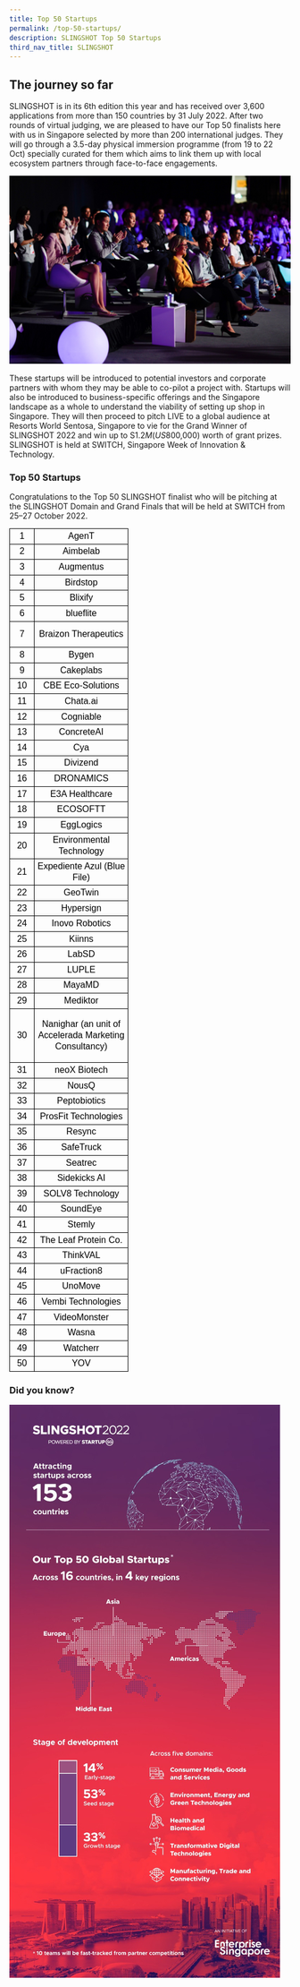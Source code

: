```yaml
---
title: Top 50 Startups
permalink: /top-50-startups/
description: SLINGSHOT Top 50 Startups
third_nav_title: SLINGSHOT
---
```

## **The journey so far**

SLINGSHOT is in its 6th edition this year and has received over 3,600 applications from more than 150 countries by 31 July 2022. After two rounds of virtual judging, we are pleased to have our Top 50 finalists here with us in Singapore selected by more than 200 international judges. They will go through a 3.5-day physical immersion programme (from 19 to 22 Oct) specially curated for them which aims to link them up with local ecosystem partners through face-to-face engagements. 

![SLINGSHOT SWITCH 2022](/images/SLINGSHOT.jpg)

These startups will be introduced to potential investors and corporate partners with whom they may be able to co-pilot a project with. Startups will also be introduced to business-specific offerings and the Singapore landscape as a whole to understand the viability of setting up shop in Singapore. They will then proceed to pitch LIVE to a global audience at Resorts World Sentosa, Singapore to vie for the Grand Winner of SLINGSHOT 2022 and win up to S$1.2M (US$800,000) worth of grant prizes. SLINGSHOT is held at SWITCH, Singapore Week of Innovation & Technology.

### **Top 50 Startups**

Congratulations to the Top 50 SLINGSHOT finalist who will be pitching at the SLINGSHOT Domain and Grand Finals that will be held at SWITCH from 25–27 October 2022.

<table border="0" cellpadding="0" cellspacing="0" width="214" style="border-collapse: collapse; width: 160pt;"><tbody><tr height="22" style="height: 16.2pt;"><td height="22" class="gmail-xl65" width="46" style="height: 16.2pt; width: 34pt; color: black; font-size: 12pt; text-align: center; vertical-align: middle; border: 1pt solid windowtext; background-image: initial; background-position: initial; background-size: initial; background-repeat: initial; background-attachment: initial; background-origin: initial; background-clip: initial; padding-top: 1px; padding-right: 1px; padding-left: 1px; white-space: nowrap;"><font face="arial, sans-serif">1</font></td><td class="gmail-xl69" width="168" style="border-left: none; width: 126pt; color: black; font-size: 12pt; text-align: center; vertical-align: middle; border-top: 1pt solid windowtext; border-right: 1pt solid windowtext; border-bottom: 1pt solid windowtext; border-image: initial; background-image: initial; background-position: initial; background-size: initial; background-repeat: initial; background-attachment: initial; background-origin: initial; background-clip: initial; padding-top: 1px; padding-right: 1px; padding-left: 1px; white-space: nowrap;"><font face="arial, sans-serif">AgenT</font></td></tr><tr height="22" style="height: 16.2pt;"><td height="22" class="gmail-xl66" style="height: 16.2pt; color: black; font-size: 12pt; text-align: center; vertical-align: middle; border-top: none; border-right: 1pt solid windowtext; border-bottom: 1pt solid windowtext; border-left: 1pt solid windowtext; background-image: initial; background-position: initial; background-size: initial; background-repeat: initial; background-attachment: initial; background-origin: initial; background-clip: initial; padding-top: 1px; padding-right: 1px; padding-left: 1px; border-image: initial; white-space: nowrap;"><font face="arial, sans-serif">2</font></td><td class="gmail-xl67" style="border-image: initial; color: black; font-size: 12pt; text-align: center; vertical-align: middle; border-top: none; border-right: 1pt solid windowtext; border-bottom: 1pt solid windowtext; border-left: none; background-image: initial; background-position: initial; background-size: initial; background-repeat: initial; background-attachment: initial; background-origin: initial; background-clip: initial; padding-top: 1px; padding-right: 1px; padding-left: 1px; white-space: nowrap;"><font face="arial, sans-serif">Aimbelab</font></td></tr><tr height="22" style="height: 16.2pt;"><td height="22" class="gmail-xl66" style="height: 16.2pt; color: black; font-size: 12pt; text-align: center; vertical-align: middle; border-top: none; border-right: 1pt solid windowtext; border-bottom: 1pt solid windowtext; border-left: 1pt solid windowtext; background-image: initial; background-position: initial; background-size: initial; background-repeat: initial; background-attachment: initial; background-origin: initial; background-clip: initial; padding-top: 1px; padding-right: 1px; padding-left: 1px; border-image: initial; white-space: nowrap;"><font face="arial, sans-serif">3</font></td><td class="gmail-xl67" style="border-image: initial; color: black; font-size: 12pt; text-align: center; vertical-align: middle; border-top: none; border-right: 1pt solid windowtext; border-bottom: 1pt solid windowtext; border-left: none; background-image: initial; background-position: initial; background-size: initial; background-repeat: initial; background-attachment: initial; background-origin: initial; background-clip: initial; padding-top: 1px; padding-right: 1px; padding-left: 1px; white-space: nowrap;"><font face="arial, sans-serif">Augmentus</font></td></tr><tr height="22" style="height: 16.2pt;"><td height="22" class="gmail-xl66" style="height: 16.2pt; color: black; font-size: 12pt; text-align: center; vertical-align: middle; border-top: none; border-right: 1pt solid windowtext; border-bottom: 1pt solid windowtext; border-left: 1pt solid windowtext; background-image: initial; background-position: initial; background-size: initial; background-repeat: initial; background-attachment: initial; background-origin: initial; background-clip: initial; padding-top: 1px; padding-right: 1px; padding-left: 1px; border-image: initial; white-space: nowrap;"><font face="arial, sans-serif">4</font></td><td class="gmail-xl67" style="border-image: initial; color: black; font-size: 12pt; text-align: center; vertical-align: middle; border-top: none; border-right: 1pt solid windowtext; border-bottom: 1pt solid windowtext; border-left: none; background-image: initial; background-position: initial; background-size: initial; background-repeat: initial; background-attachment: initial; background-origin: initial; background-clip: initial; padding-top: 1px; padding-right: 1px; padding-left: 1px; white-space: nowrap;"><font face="arial, sans-serif">Birdstop</font></td></tr><tr height="22" style="height: 16.2pt;"><td height="22" class="gmail-xl66" style="height: 16.2pt; color: black; font-size: 12pt; text-align: center; vertical-align: middle; border-top: none; border-right: 1pt solid windowtext; border-bottom: 1pt solid windowtext; border-left: 1pt solid windowtext; background-image: initial; background-position: initial; background-size: initial; background-repeat: initial; background-attachment: initial; background-origin: initial; background-clip: initial; padding-top: 1px; padding-right: 1px; padding-left: 1px; border-image: initial; white-space: nowrap;"><font face="arial, sans-serif">5</font></td><td class="gmail-xl67" style="border-image: initial; color: black; font-size: 12pt; text-align: center; vertical-align: middle; border-top: none; border-right: 1pt solid windowtext; border-bottom: 1pt solid windowtext; border-left: none; background-image: initial; background-position: initial; background-size: initial; background-repeat: initial; background-attachment: initial; background-origin: initial; background-clip: initial; padding-top: 1px; padding-right: 1px; padding-left: 1px; white-space: nowrap;"><font face="arial, sans-serif">Blixify</font></td></tr><tr height="22" style="height: 16.2pt;"><td height="22" class="gmail-xl66" style="height: 16.2pt; color: black; font-size: 12pt; text-align: center; vertical-align: middle; border-top: none; border-right: 1pt solid windowtext; border-bottom: 1pt solid windowtext; border-left: 1pt solid windowtext; background-image: initial; background-position: initial; background-size: initial; background-repeat: initial; background-attachment: initial; background-origin: initial; background-clip: initial; padding-top: 1px; padding-right: 1px; padding-left: 1px; border-image: initial; white-space: nowrap;"><font face="arial, sans-serif">6</font></td><td class="gmail-xl67" style="border-image: initial; color: black; font-size: 12pt; text-align: center; vertical-align: middle; border-top: none; border-right: 1pt solid windowtext; border-bottom: 1pt solid windowtext; border-left: none; background-image: initial; background-position: initial; background-size: initial; background-repeat: initial; background-attachment: initial; background-origin: initial; background-clip: initial; padding-top: 1px; padding-right: 1px; padding-left: 1px; white-space: nowrap;"><font face="arial, sans-serif">blueflite</font></td></tr><tr height="41" style="height: 30.6pt;"><td height="41" class="gmail-xl66" style="height: 30.6pt; color: black; font-size: 12pt; text-align: center; vertical-align: middle; border-top: none; border-right: 1pt solid windowtext; border-bottom: 1pt solid windowtext; border-left: 1pt solid windowtext; background-image: initial; background-position: initial; background-size: initial; background-repeat: initial; background-attachment: initial; background-origin: initial; background-clip: initial; padding-top: 1px; padding-right: 1px; padding-left: 1px; border-image: initial; white-space: nowrap;"><font face="arial, sans-serif">7</font></td><td class="gmail-xl68" width="168" style="width: 126pt; border-image: initial; color: black; font-size: 12pt; text-align: center; vertical-align: middle; border-top: none; border-right: 1pt solid windowtext; border-bottom: 1pt solid windowtext; border-left: none; background-image: initial; background-position: initial; background-size: initial; background-repeat: initial; background-attachment: initial; background-origin: initial; background-clip: initial; padding-top: 1px; padding-right: 1px; padding-left: 1px;"><font face="arial, sans-serif">Braizon Therapeutics</font></td></tr><tr height="22" style="height: 16.2pt;"><td height="22" class="gmail-xl66" style="height: 16.2pt; color: black; font-size: 12pt; text-align: center; vertical-align: middle; border-top: none; border-right: 1pt solid windowtext; border-bottom: 1pt solid windowtext; border-left: 1pt solid windowtext; background-image: initial; background-position: initial; background-size: initial; background-repeat: initial; background-attachment: initial; background-origin: initial; background-clip: initial; padding-top: 1px; padding-right: 1px; padding-left: 1px; border-image: initial; white-space: nowrap;"><font face="arial, sans-serif">8</font></td><td class="gmail-xl67" style="border-image: initial; color: black; font-size: 12pt; text-align: center; vertical-align: middle; border-top: none; border-right: 1pt solid windowtext; border-bottom: 1pt solid windowtext; border-left: none; background-image: initial; background-position: initial; background-size: initial; background-repeat: initial; background-attachment: initial; background-origin: initial; background-clip: initial; padding-top: 1px; padding-right: 1px; padding-left: 1px; white-space: nowrap;"><font face="arial, sans-serif">Bygen</font></td></tr><tr height="22" style="height: 16.2pt;"><td height="22" class="gmail-xl66" style="height: 16.2pt; color: black; font-size: 12pt; text-align: center; vertical-align: middle; border-top: none; border-right: 1pt solid windowtext; border-bottom: 1pt solid windowtext; border-left: 1pt solid windowtext; background-image: initial; background-position: initial; background-size: initial; background-repeat: initial; background-attachment: initial; background-origin: initial; background-clip: initial; padding-top: 1px; padding-right: 1px; padding-left: 1px; border-image: initial; white-space: nowrap;"><font face="arial, sans-serif">9</font></td><td class="gmail-xl67" style="border-image: initial; color: black; font-size: 12pt; text-align: center; vertical-align: middle; border-top: none; border-right: 1pt solid windowtext; border-bottom: 1pt solid windowtext; border-left: none; background-image: initial; background-position: initial; background-size: initial; background-repeat: initial; background-attachment: initial; background-origin: initial; background-clip: initial; padding-top: 1px; padding-right: 1px; padding-left: 1px; white-space: nowrap;"><font face="arial, sans-serif">Cakeplabs</font></td></tr><tr height="22" style="height: 16.2pt;"><td height="22" class="gmail-xl66" style="height: 16.2pt; color: black; font-size: 12pt; text-align: center; vertical-align: middle; border-top: none; border-right: 1pt solid windowtext; border-bottom: 1pt solid windowtext; border-left: 1pt solid windowtext; background-image: initial; background-position: initial; background-size: initial; background-repeat: initial; background-attachment: initial; background-origin: initial; background-clip: initial; padding-top: 1px; padding-right: 1px; padding-left: 1px; border-image: initial; white-space: nowrap;"><font face="arial, sans-serif">10</font></td><td class="gmail-xl67" style="border-image: initial; color: black; font-size: 12pt; text-align: center; vertical-align: middle; border-top: none; border-right: 1pt solid windowtext; border-bottom: 1pt solid windowtext; border-left: none; background-image: initial; background-position: initial; background-size: initial; background-repeat: initial; background-attachment: initial; background-origin: initial; background-clip: initial; padding-top: 1px; padding-right: 1px; padding-left: 1px; white-space: nowrap;"><font face="arial, sans-serif">CBE Eco-Solutions</font></td></tr><tr height="22" style="height: 16.2pt;"><td height="22" class="gmail-xl66" style="height: 16.2pt; color: black; font-size: 12pt; text-align: center; vertical-align: middle; border-top: none; border-right: 1pt solid windowtext; border-bottom: 1pt solid windowtext; border-left: 1pt solid windowtext; background-image: initial; background-position: initial; background-size: initial; background-repeat: initial; background-attachment: initial; background-origin: initial; background-clip: initial; padding-top: 1px; padding-right: 1px; padding-left: 1px; border-image: initial; white-space: nowrap;"><font face="arial, sans-serif">11</font></td><td class="gmail-xl67" style="border-image: initial; color: black; font-size: 12pt; text-align: center; vertical-align: middle; border-top: none; border-right: 1pt solid windowtext; border-bottom: 1pt solid windowtext; border-left: none; background-image: initial; background-position: initial; background-size: initial; background-repeat: initial; background-attachment: initial; background-origin: initial; background-clip: initial; padding-top: 1px; padding-right: 1px; padding-left: 1px; white-space: nowrap;"><font face="arial, sans-serif">Chata.ai</font></td></tr><tr height="22" style="height: 16.2pt;"><td height="22" class="gmail-xl66" style="height: 16.2pt; color: black; font-size: 12pt; text-align: center; vertical-align: middle; border-top: none; border-right: 1pt solid windowtext; border-bottom: 1pt solid windowtext; border-left: 1pt solid windowtext; background-image: initial; background-position: initial; background-size: initial; background-repeat: initial; background-attachment: initial; background-origin: initial; background-clip: initial; padding-top: 1px; padding-right: 1px; padding-left: 1px; border-image: initial; white-space: nowrap;"><font face="arial, sans-serif">12</font></td><td class="gmail-xl67" style="border-image: initial; color: black; font-size: 12pt; text-align: center; vertical-align: middle; border-top: none; border-right: 1pt solid windowtext; border-bottom: 1pt solid windowtext; border-left: none; background-image: initial; background-position: initial; background-size: initial; background-repeat: initial; background-attachment: initial; background-origin: initial; background-clip: initial; padding-top: 1px; padding-right: 1px; padding-left: 1px; white-space: nowrap;"><font face="arial, sans-serif">Cogniable</font></td></tr><tr height="22" style="height: 16.2pt;"><td height="22" class="gmail-xl66" style="height: 16.2pt; color: black; font-size: 12pt; text-align: center; vertical-align: middle; border-top: none; border-right: 1pt solid windowtext; border-bottom: 1pt solid windowtext; border-left: 1pt solid windowtext; background-image: initial; background-position: initial; background-size: initial; background-repeat: initial; background-attachment: initial; background-origin: initial; background-clip: initial; padding-top: 1px; padding-right: 1px; padding-left: 1px; border-image: initial; white-space: nowrap;"><font face="arial, sans-serif">13</font></td><td class="gmail-xl67" style="border-image: initial; color: black; font-size: 12pt; text-align: center; vertical-align: middle; border-top: none; border-right: 1pt solid windowtext; border-bottom: 1pt solid windowtext; border-left: none; background-image: initial; background-position: initial; background-size: initial; background-repeat: initial; background-attachment: initial; background-origin: initial; background-clip: initial; padding-top: 1px; padding-right: 1px; padding-left: 1px; white-space: nowrap;"><font face="arial, sans-serif">ConcreteAI</font></td></tr><tr height="22" style="height: 16.2pt;"><td height="22" class="gmail-xl66" style="height: 16.2pt; color: black; font-size: 12pt; text-align: center; vertical-align: middle; border-top: none; border-right: 1pt solid windowtext; border-bottom: 1pt solid windowtext; border-left: 1pt solid windowtext; background-image: initial; background-position: initial; background-size: initial; background-repeat: initial; background-attachment: initial; background-origin: initial; background-clip: initial; padding-top: 1px; padding-right: 1px; padding-left: 1px; border-image: initial; white-space: nowrap;"><font face="arial, sans-serif">14</font></td><td class="gmail-xl67" style="border-image: initial; color: black; font-size: 12pt; text-align: center; vertical-align: middle; border-top: none; border-right: 1pt solid windowtext; border-bottom: 1pt solid windowtext; border-left: none; background-image: initial; background-position: initial; background-size: initial; background-repeat: initial; background-attachment: initial; background-origin: initial; background-clip: initial; padding-top: 1px; padding-right: 1px; padding-left: 1px; white-space: nowrap;"><font face="arial, sans-serif">Cya</font></td></tr><tr height="22" style="height: 16.2pt;"><td height="22" class="gmail-xl66" style="height: 16.2pt; color: black; font-size: 12pt; text-align: center; vertical-align: middle; border-top: none; border-right: 1pt solid windowtext; border-bottom: 1pt solid windowtext; border-left: 1pt solid windowtext; background-image: initial; background-position: initial; background-size: initial; background-repeat: initial; background-attachment: initial; background-origin: initial; background-clip: initial; padding-top: 1px; padding-right: 1px; padding-left: 1px; border-image: initial; white-space: nowrap;"><font face="arial, sans-serif">15</font></td><td class="gmail-xl67" style="border-image: initial; color: black; font-size: 12pt; text-align: center; vertical-align: middle; border-top: none; border-right: 1pt solid windowtext; border-bottom: 1pt solid windowtext; border-left: none; background-image: initial; background-position: initial; background-size: initial; background-repeat: initial; background-attachment: initial; background-origin: initial; background-clip: initial; padding-top: 1px; padding-right: 1px; padding-left: 1px; white-space: nowrap;"><font face="arial, sans-serif">Divizend</font></td></tr><tr height="22" style="height: 16.2pt;"><td height="22" class="gmail-xl66" style="height: 16.2pt; color: black; font-size: 12pt; text-align: center; vertical-align: middle; border-top: none; border-right: 1pt solid windowtext; border-bottom: 1pt solid windowtext; border-left: 1pt solid windowtext; background-image: initial; background-position: initial; background-size: initial; background-repeat: initial; background-attachment: initial; background-origin: initial; background-clip: initial; padding-top: 1px; padding-right: 1px; padding-left: 1px; border-image: initial; white-space: nowrap;"><font face="arial, sans-serif">16</font></td><td class="gmail-xl67" style="border-image: initial; color: black; font-size: 12pt; text-align: center; vertical-align: middle; border-top: none; border-right: 1pt solid windowtext; border-bottom: 1pt solid windowtext; border-left: none; background-image: initial; background-position: initial; background-size: initial; background-repeat: initial; background-attachment: initial; background-origin: initial; background-clip: initial; padding-top: 1px; padding-right: 1px; padding-left: 1px; white-space: nowrap;"><font face="arial, sans-serif">DRONAMICS</font></td></tr><tr height="22" style="height: 16.2pt;"><td height="22" class="gmail-xl66" style="height: 16.2pt; color: black; font-size: 12pt; text-align: center; vertical-align: middle; border-top: none; border-right: 1pt solid windowtext; border-bottom: 1pt solid windowtext; border-left: 1pt solid windowtext; background-image: initial; background-position: initial; background-size: initial; background-repeat: initial; background-attachment: initial; background-origin: initial; background-clip: initial; padding-top: 1px; padding-right: 1px; padding-left: 1px; border-image: initial; white-space: nowrap;"><font face="arial, sans-serif">17</font></td><td class="gmail-xl67" style="border-image: initial; color: black; font-size: 12pt; text-align: center; vertical-align: middle; border-top: none; border-right: 1pt solid windowtext; border-bottom: 1pt solid windowtext; border-left: none; background-image: initial; background-position: initial; background-size: initial; background-repeat: initial; background-attachment: initial; background-origin: initial; background-clip: initial; padding-top: 1px; padding-right: 1px; padding-left: 1px; white-space: nowrap;"><font face="arial, sans-serif">E3A Healthcare</font></td></tr><tr height="22" style="height: 16.2pt;"><td height="22" class="gmail-xl66" style="height: 16.2pt; color: black; font-size: 12pt; text-align: center; vertical-align: middle; border-top: none; border-right: 1pt solid windowtext; border-bottom: 1pt solid windowtext; border-left: 1pt solid windowtext; background-image: initial; background-position: initial; background-size: initial; background-repeat: initial; background-attachment: initial; background-origin: initial; background-clip: initial; padding-top: 1px; padding-right: 1px; padding-left: 1px; border-image: initial; white-space: nowrap;"><font face="arial, sans-serif">18</font></td><td class="gmail-xl67" style="border-image: initial; color: black; font-size: 12pt; text-align: center; vertical-align: middle; border-top: none; border-right: 1pt solid windowtext; border-bottom: 1pt solid windowtext; border-left: none; background-image: initial; background-position: initial; background-size: initial; background-repeat: initial; background-attachment: initial; background-origin: initial; background-clip: initial; padding-top: 1px; padding-right: 1px; padding-left: 1px; white-space: nowrap;"><font face="arial, sans-serif">ECOSOFTT</font></td></tr><tr height="22" style="height: 16.2pt;"><td height="22" class="gmail-xl66" style="height: 16.2pt; color: black; font-size: 12pt; text-align: center; vertical-align: middle; border-top: none; border-right: 1pt solid windowtext; border-bottom: 1pt solid windowtext; border-left: 1pt solid windowtext; background-image: initial; background-position: initial; background-size: initial; background-repeat: initial; background-attachment: initial; background-origin: initial; background-clip: initial; padding-top: 1px; padding-right: 1px; padding-left: 1px; border-image: initial; white-space: nowrap;"><font face="arial, sans-serif">19</font></td><td class="gmail-xl67" style="border-image: initial; color: black; font-size: 12pt; text-align: center; vertical-align: middle; border-top: none; border-right: 1pt solid windowtext; border-bottom: 1pt solid windowtext; border-left: none; background-image: initial; background-position: initial; background-size: initial; background-repeat: initial; background-attachment: initial; background-origin: initial; background-clip: initial; padding-top: 1px; padding-right: 1px; padding-left: 1px; white-space: nowrap;"><font face="arial, sans-serif">EggLogics</font></td></tr><tr height="41" style="height: 30.6pt;"><td height="41" class="gmail-xl66" style="height: 30.6pt; color: black; font-size: 12pt; text-align: center; vertical-align: middle; border-top: none; border-right: 1pt solid windowtext; border-bottom: 1pt solid windowtext; border-left: 1pt solid windowtext; background-image: initial; background-position: initial; background-size: initial; background-repeat: initial; background-attachment: initial; background-origin: initial; background-clip: initial; padding-top: 1px; padding-right: 1px; padding-left: 1px; border-image: initial; white-space: nowrap;"><font face="arial, sans-serif">20</font></td><td class="gmail-xl68" width="168" style="width: 126pt; border-image: initial; color: black; font-size: 12pt; text-align: center; vertical-align: middle; border-top: none; border-right: 1pt solid windowtext; border-bottom: 1pt solid windowtext; border-left: none; background-image: initial; background-position: initial; background-size: initial; background-repeat: initial; background-attachment: initial; background-origin: initial; background-clip: initial; padding-top: 1px; padding-right: 1px; padding-left: 1px;"><font face="arial, sans-serif">Environmental Technology</font></td></tr><tr height="41" style="height: 30.6pt;"><td height="41" class="gmail-xl66" style="height: 30.6pt; color: black; font-size: 12pt; text-align: center; vertical-align: middle; border-top: none; border-right: 1pt solid windowtext; border-bottom: 1pt solid windowtext; border-left: 1pt solid windowtext; background-image: initial; background-position: initial; background-size: initial; background-repeat: initial; background-attachment: initial; background-origin: initial; background-clip: initial; padding-top: 1px; padding-right: 1px; padding-left: 1px; border-image: initial; white-space: nowrap;"><font face="arial, sans-serif">21</font></td><td class="gmail-xl68" width="168" style="width: 126pt; border-image: initial; color: black; font-size: 12pt; text-align: center; vertical-align: middle; border-top: none; border-right: 1pt solid windowtext; border-bottom: 1pt solid windowtext; border-left: none; background-image: initial; background-position: initial; background-size: initial; background-repeat: initial; background-attachment: initial; background-origin: initial; background-clip: initial; padding-top: 1px; padding-right: 1px; padding-left: 1px;"><font face="arial, sans-serif">Expediente Azul (Blue File)</font></td></tr><tr height="22" style="height: 16.2pt;"><td height="22" class="gmail-xl66" style="height: 16.2pt; color: black; font-size: 12pt; text-align: center; vertical-align: middle; border-top: none; border-right: 1pt solid windowtext; border-bottom: 1pt solid windowtext; border-left: 1pt solid windowtext; background-image: initial; background-position: initial; background-size: initial; background-repeat: initial; background-attachment: initial; background-origin: initial; background-clip: initial; padding-top: 1px; padding-right: 1px; padding-left: 1px; border-image: initial; white-space: nowrap;"><font face="arial, sans-serif">22</font></td><td class="gmail-xl67" style="border-image: initial; color: black; font-size: 12pt; text-align: center; vertical-align: middle; border-top: none; border-right: 1pt solid windowtext; border-bottom: 1pt solid windowtext; border-left: none; background-image: initial; background-position: initial; background-size: initial; background-repeat: initial; background-attachment: initial; background-origin: initial; background-clip: initial; padding-top: 1px; padding-right: 1px; padding-left: 1px; white-space: nowrap;"><font face="arial, sans-serif">GeoTwin</font></td></tr><tr height="22" style="height: 16.2pt;"><td height="22" class="gmail-xl66" style="height: 16.2pt; color: black; font-size: 12pt; text-align: center; vertical-align: middle; border-top: none; border-right: 1pt solid windowtext; border-bottom: 1pt solid windowtext; border-left: 1pt solid windowtext; background-image: initial; background-position: initial; background-size: initial; background-repeat: initial; background-attachment: initial; background-origin: initial; background-clip: initial; padding-top: 1px; padding-right: 1px; padding-left: 1px; border-image: initial; white-space: nowrap;"><font face="arial, sans-serif">23</font></td><td class="gmail-xl67" style="border-image: initial; color: black; font-size: 12pt; text-align: center; vertical-align: middle; border-top: none; border-right: 1pt solid windowtext; border-bottom: 1pt solid windowtext; border-left: none; background-image: initial; background-position: initial; background-size: initial; background-repeat: initial; background-attachment: initial; background-origin: initial; background-clip: initial; padding-top: 1px; padding-right: 1px; padding-left: 1px; white-space: nowrap;"><font face="arial, sans-serif">Hypersign</font></td></tr><tr height="22" style="height: 16.2pt;"><td height="22" class="gmail-xl66" style="height: 16.2pt; color: black; font-size: 12pt; text-align: center; vertical-align: middle; border-top: none; border-right: 1pt solid windowtext; border-bottom: 1pt solid windowtext; border-left: 1pt solid windowtext; background-image: initial; background-position: initial; background-size: initial; background-repeat: initial; background-attachment: initial; background-origin: initial; background-clip: initial; padding-top: 1px; padding-right: 1px; padding-left: 1px; border-image: initial; white-space: nowrap;"><font face="arial, sans-serif">24</font></td><td class="gmail-xl67" style="border-image: initial; color: black; font-size: 12pt; text-align: center; vertical-align: middle; border-top: none; border-right: 1pt solid windowtext; border-bottom: 1pt solid windowtext; border-left: none; background-image: initial; background-position: initial; background-size: initial; background-repeat: initial; background-attachment: initial; background-origin: initial; background-clip: initial; padding-top: 1px; padding-right: 1px; padding-left: 1px; white-space: nowrap;"><font face="arial, sans-serif">Inovo Robotics</font></td></tr><tr height="22" style="height: 16.2pt;"><td height="22" class="gmail-xl66" style="height: 16.2pt; color: black; font-size: 12pt; text-align: center; vertical-align: middle; border-top: none; border-right: 1pt solid windowtext; border-bottom: 1pt solid windowtext; border-left: 1pt solid windowtext; background-image: initial; background-position: initial; background-size: initial; background-repeat: initial; background-attachment: initial; background-origin: initial; background-clip: initial; padding-top: 1px; padding-right: 1px; padding-left: 1px; border-image: initial; white-space: nowrap;"><font face="arial, sans-serif">25</font></td><td class="gmail-xl67" style="border-image: initial; color: black; font-size: 12pt; text-align: center; vertical-align: middle; border-top: none; border-right: 1pt solid windowtext; border-bottom: 1pt solid windowtext; border-left: none; background-image: initial; background-position: initial; background-size: initial; background-repeat: initial; background-attachment: initial; background-origin: initial; background-clip: initial; padding-top: 1px; padding-right: 1px; padding-left: 1px; white-space: nowrap;"><font face="arial, sans-serif">Kiinns</font></td></tr><tr height="22" style="height: 16.2pt;"><td height="22" class="gmail-xl66" style="height: 16.2pt; color: black; font-size: 12pt; text-align: center; vertical-align: middle; border-top: none; border-right: 1pt solid windowtext; border-bottom: 1pt solid windowtext; border-left: 1pt solid windowtext; background-image: initial; background-position: initial; background-size: initial; background-repeat: initial; background-attachment: initial; background-origin: initial; background-clip: initial; padding-top: 1px; padding-right: 1px; padding-left: 1px; border-image: initial; white-space: nowrap;"><font face="arial, sans-serif">26</font></td><td class="gmail-xl67" style="border-image: initial; color: black; font-size: 12pt; text-align: center; vertical-align: middle; border-top: none; border-right: 1pt solid windowtext; border-bottom: 1pt solid windowtext; border-left: none; background-image: initial; background-position: initial; background-size: initial; background-repeat: initial; background-attachment: initial; background-origin: initial; background-clip: initial; padding-top: 1px; padding-right: 1px; padding-left: 1px; white-space: nowrap;"><font face="arial, sans-serif">LabSD</font></td></tr><tr height="22" style="height: 16.2pt;"><td height="22" class="gmail-xl66" style="height: 16.2pt; color: black; font-size: 12pt; text-align: center; vertical-align: middle; border-top: none; border-right: 1pt solid windowtext; border-bottom: 1pt solid windowtext; border-left: 1pt solid windowtext; background-image: initial; background-position: initial; background-size: initial; background-repeat: initial; background-attachment: initial; background-origin: initial; background-clip: initial; padding-top: 1px; padding-right: 1px; padding-left: 1px; border-image: initial; white-space: nowrap;"><font face="arial, sans-serif">27</font></td><td class="gmail-xl67" style="border-image: initial; color: black; font-size: 12pt; text-align: center; vertical-align: middle; border-top: none; border-right: 1pt solid windowtext; border-bottom: 1pt solid windowtext; border-left: none; background-image: initial; background-position: initial; background-size: initial; background-repeat: initial; background-attachment: initial; background-origin: initial; background-clip: initial; padding-top: 1px; padding-right: 1px; padding-left: 1px; white-space: nowrap;"><font face="arial, sans-serif">LUPLE</font></td></tr><tr height="22" style="height: 16.2pt;"><td height="22" class="gmail-xl66" style="height: 16.2pt; color: black; font-size: 12pt; text-align: center; vertical-align: middle; border-top: none; border-right: 1pt solid windowtext; border-bottom: 1pt solid windowtext; border-left: 1pt solid windowtext; background-image: initial; background-position: initial; background-size: initial; background-repeat: initial; background-attachment: initial; background-origin: initial; background-clip: initial; padding-top: 1px; padding-right: 1px; padding-left: 1px; border-image: initial; white-space: nowrap;"><font face="arial, sans-serif">28</font></td><td class="gmail-xl67" style="border-image: initial; color: black; font-size: 12pt; text-align: center; vertical-align: middle; border-top: none; border-right: 1pt solid windowtext; border-bottom: 1pt solid windowtext; border-left: none; background-image: initial; background-position: initial; background-size: initial; background-repeat: initial; background-attachment: initial; background-origin: initial; background-clip: initial; padding-top: 1px; padding-right: 1px; padding-left: 1px; white-space: nowrap;"><font face="arial, sans-serif">MayaMD</font></td></tr><tr height="22" style="height: 16.2pt;"><td height="22" class="gmail-xl66" style="height: 16.2pt; color: black; font-size: 12pt; text-align: center; vertical-align: middle; border-top: none; border-right: 1pt solid windowtext; border-bottom: 1pt solid windowtext; border-left: 1pt solid windowtext; background-image: initial; background-position: initial; background-size: initial; background-repeat: initial; background-attachment: initial; background-origin: initial; background-clip: initial; padding-top: 1px; padding-right: 1px; padding-left: 1px; border-image: initial; white-space: nowrap;"><font face="arial, sans-serif">29</font></td><td class="gmail-xl67" style="border-image: initial; color: black; font-size: 12pt; text-align: center; vertical-align: middle; border-top: none; border-right: 1pt solid windowtext; border-bottom: 1pt solid windowtext; border-left: none; background-image: initial; background-position: initial; background-size: initial; background-repeat: initial; background-attachment: initial; background-origin: initial; background-clip: initial; padding-top: 1px; padding-right: 1px; padding-left: 1px; white-space: nowrap;"><font face="arial, sans-serif">Mediktor</font></td></tr><tr height="90" style="height: 67.8pt;"><td height="90" class="gmail-xl66" style="height: 67.8pt; color: black; font-size: 12pt; text-align: center; vertical-align: middle; border-top: none; border-right: 1pt solid windowtext; border-bottom: 1pt solid windowtext; border-left: 1pt solid windowtext; background-image: initial; background-position: initial; background-size: initial; background-repeat: initial; background-attachment: initial; background-origin: initial; background-clip: initial; padding-top: 1px; padding-right: 1px; padding-left: 1px; border-image: initial; white-space: nowrap;"><font face="arial, sans-serif">30</font></td><td class="gmail-xl68" width="168" style="width: 126pt; border-image: initial; color: black; font-size: 12pt; text-align: center; vertical-align: middle; border-top: none; border-right: 1pt solid windowtext; border-bottom: 1pt solid windowtext; border-left: none; background-image: initial; background-position: initial; background-size: initial; background-repeat: initial; background-attachment: initial; background-origin: initial; background-clip: initial; padding-top: 1px; padding-right: 1px; padding-left: 1px;"><font face="arial, sans-serif">Nanighar (an unit of Accelerada Marketing Consultancy)</font></td></tr><tr height="22" style="height: 16.2pt;"><td height="22" class="gmail-xl66" style="height: 16.2pt; color: black; font-size: 12pt; text-align: center; vertical-align: middle; border-top: none; border-right: 1pt solid windowtext; border-bottom: 1pt solid windowtext; border-left: 1pt solid windowtext; background-image: initial; background-position: initial; background-size: initial; background-repeat: initial; background-attachment: initial; background-origin: initial; background-clip: initial; padding-top: 1px; padding-right: 1px; padding-left: 1px; border-image: initial; white-space: nowrap;"><font face="arial, sans-serif">31</font></td><td class="gmail-xl67" style="border-image: initial; color: black; font-size: 12pt; text-align: center; vertical-align: middle; border-top: none; border-right: 1pt solid windowtext; border-bottom: 1pt solid windowtext; border-left: none; background-image: initial; background-position: initial; background-size: initial; background-repeat: initial; background-attachment: initial; background-origin: initial; background-clip: initial; padding-top: 1px; padding-right: 1px; padding-left: 1px; white-space: nowrap;"><font face="arial, sans-serif">neoX Biotech</font></td></tr><tr height="22" style="height: 16.2pt;"><td height="22" class="gmail-xl66" style="height: 16.2pt; color: black; font-size: 12pt; text-align: center; vertical-align: middle; border-top: none; border-right: 1pt solid windowtext; border-bottom: 1pt solid windowtext; border-left: 1pt solid windowtext; background-image: initial; background-position: initial; background-size: initial; background-repeat: initial; background-attachment: initial; background-origin: initial; background-clip: initial; padding-top: 1px; padding-right: 1px; padding-left: 1px; border-image: initial; white-space: nowrap;"><font face="arial, sans-serif">32</font></td><td class="gmail-xl67" style="border-image: initial; color: black; font-size: 12pt; text-align: center; vertical-align: middle; border-top: none; border-right: 1pt solid windowtext; border-bottom: 1pt solid windowtext; border-left: none; background-image: initial; background-position: initial; background-size: initial; background-repeat: initial; background-attachment: initial; background-origin: initial; background-clip: initial; padding-top: 1px; padding-right: 1px; padding-left: 1px; white-space: nowrap;"><font face="arial, sans-serif">NousQ</font></td></tr><tr height="22" style="height: 16.2pt;"><td height="22" class="gmail-xl66" style="height: 16.2pt; color: black; font-size: 12pt; text-align: center; vertical-align: middle; border-top: none; border-right: 1pt solid windowtext; border-bottom: 1pt solid windowtext; border-left: 1pt solid windowtext; background-image: initial; background-position: initial; background-size: initial; background-repeat: initial; background-attachment: initial; background-origin: initial; background-clip: initial; padding-top: 1px; padding-right: 1px; padding-left: 1px; border-image: initial; white-space: nowrap;"><font face="arial, sans-serif">33</font></td><td class="gmail-xl67" style="border-image: initial; color: black; font-size: 12pt; text-align: center; vertical-align: middle; border-top: none; border-right: 1pt solid windowtext; border-bottom: 1pt solid windowtext; border-left: none; background-image: initial; background-position: initial; background-size: initial; background-repeat: initial; background-attachment: initial; background-origin: initial; background-clip: initial; padding-top: 1px; padding-right: 1px; padding-left: 1px; white-space: nowrap;"><font face="arial, sans-serif">Peptobiotics</font></td></tr><tr height="22" style="height: 16.2pt;"><td height="22" class="gmail-xl66" style="height: 16.2pt; color: black; font-size: 12pt; text-align: center; vertical-align: middle; border-top: none; border-right: 1pt solid windowtext; border-bottom: 1pt solid windowtext; border-left: 1pt solid windowtext; background-image: initial; background-position: initial; background-size: initial; background-repeat: initial; background-attachment: initial; background-origin: initial; background-clip: initial; padding-top: 1px; padding-right: 1px; padding-left: 1px; border-image: initial; white-space: nowrap;"><font face="arial, sans-serif">34</font></td><td class="gmail-xl67" style="border-image: initial; color: black; font-size: 12pt; text-align: center; vertical-align: middle; border-top: none; border-right: 1pt solid windowtext; border-bottom: 1pt solid windowtext; border-left: none; background-image: initial; background-position: initial; background-size: initial; background-repeat: initial; background-attachment: initial; background-origin: initial; background-clip: initial; padding-top: 1px; padding-right: 1px; padding-left: 1px; white-space: nowrap;"><font face="arial, sans-serif">ProsFit Technologies</font></td></tr><tr height="22" style="height: 16.2pt;"><td height="22" class="gmail-xl66" style="height: 16.2pt; color: black; font-size: 12pt; text-align: center; vertical-align: middle; border-top: none; border-right: 1pt solid windowtext; border-bottom: 1pt solid windowtext; border-left: 1pt solid windowtext; background-image: initial; background-position: initial; background-size: initial; background-repeat: initial; background-attachment: initial; background-origin: initial; background-clip: initial; padding-top: 1px; padding-right: 1px; padding-left: 1px; border-image: initial; white-space: nowrap;"><font face="arial, sans-serif">35</font></td><td class="gmail-xl67" style="border-image: initial; color: black; font-size: 12pt; text-align: center; vertical-align: middle; border-top: none; border-right: 1pt solid windowtext; border-bottom: 1pt solid windowtext; border-left: none; background-image: initial; background-position: initial; background-size: initial; background-repeat: initial; background-attachment: initial; background-origin: initial; background-clip: initial; padding-top: 1px; padding-right: 1px; padding-left: 1px; white-space: nowrap;"><font face="arial, sans-serif">Resync</font></td></tr><tr height="22" style="height: 16.2pt;"><td height="22" class="gmail-xl66" style="height: 16.2pt; color: black; font-size: 12pt; text-align: center; vertical-align: middle; border-top: none; border-right: 1pt solid windowtext; border-bottom: 1pt solid windowtext; border-left: 1pt solid windowtext; background-image: initial; background-position: initial; background-size: initial; background-repeat: initial; background-attachment: initial; background-origin: initial; background-clip: initial; padding-top: 1px; padding-right: 1px; padding-left: 1px; border-image: initial; white-space: nowrap;"><font face="arial, sans-serif">36</font></td><td class="gmail-xl67" style="border-image: initial; color: black; font-size: 12pt; text-align: center; vertical-align: middle; border-top: none; border-right: 1pt solid windowtext; border-bottom: 1pt solid windowtext; border-left: none; background-image: initial; background-position: initial; background-size: initial; background-repeat: initial; background-attachment: initial; background-origin: initial; background-clip: initial; padding-top: 1px; padding-right: 1px; padding-left: 1px; white-space: nowrap;"><font face="arial, sans-serif">SafeTruck</font></td></tr><tr height="22" style="height: 16.2pt;"><td height="22" class="gmail-xl66" style="height: 16.2pt; color: black; font-size: 12pt; text-align: center; vertical-align: middle; border-top: none; border-right: 1pt solid windowtext; border-bottom: 1pt solid windowtext; border-left: 1pt solid windowtext; background-image: initial; background-position: initial; background-size: initial; background-repeat: initial; background-attachment: initial; background-origin: initial; background-clip: initial; padding-top: 1px; padding-right: 1px; padding-left: 1px; border-image: initial; white-space: nowrap;"><font face="arial, sans-serif">37</font></td><td class="gmail-xl67" style="border-image: initial; color: black; font-size: 12pt; text-align: center; vertical-align: middle; border-top: none; border-right: 1pt solid windowtext; border-bottom: 1pt solid windowtext; border-left: none; background-image: initial; background-position: initial; background-size: initial; background-repeat: initial; background-attachment: initial; background-origin: initial; background-clip: initial; padding-top: 1px; padding-right: 1px; padding-left: 1px; white-space: nowrap;"><font face="arial, sans-serif">Seatrec</font></td></tr><tr height="22" style="height: 16.2pt;"><td height="22" class="gmail-xl66" style="height: 16.2pt; color: black; font-size: 12pt; text-align: center; vertical-align: middle; border-top: none; border-right: 1pt solid windowtext; border-bottom: 1pt solid windowtext; border-left: 1pt solid windowtext; background-image: initial; background-position: initial; background-size: initial; background-repeat: initial; background-attachment: initial; background-origin: initial; background-clip: initial; padding-top: 1px; padding-right: 1px; padding-left: 1px; border-image: initial; white-space: nowrap;"><font face="arial, sans-serif">38</font></td><td class="gmail-xl67" style="border-image: initial; color: black; font-size: 12pt; text-align: center; vertical-align: middle; border-top: none; border-right: 1pt solid windowtext; border-bottom: 1pt solid windowtext; border-left: none; background-image: initial; background-position: initial; background-size: initial; background-repeat: initial; background-attachment: initial; background-origin: initial; background-clip: initial; padding-top: 1px; padding-right: 1px; padding-left: 1px; white-space: nowrap;"><font face="arial, sans-serif">Sidekicks AI</font></td></tr><tr height="22" style="height: 16.2pt;"><td height="22" class="gmail-xl66" style="height: 16.2pt; color: black; font-size: 12pt; text-align: center; vertical-align: middle; border-top: none; border-right: 1pt solid windowtext; border-bottom: 1pt solid windowtext; border-left: 1pt solid windowtext; background-image: initial; background-position: initial; background-size: initial; background-repeat: initial; background-attachment: initial; background-origin: initial; background-clip: initial; padding-top: 1px; padding-right: 1px; padding-left: 1px; border-image: initial; white-space: nowrap;"><font face="arial, sans-serif">39</font></td><td class="gmail-xl67" style="border-image: initial; color: black; font-size: 12pt; text-align: center; vertical-align: middle; border-top: none; border-right: 1pt solid windowtext; border-bottom: 1pt solid windowtext; border-left: none; background-image: initial; background-position: initial; background-size: initial; background-repeat: initial; background-attachment: initial; background-origin: initial; background-clip: initial; padding-top: 1px; padding-right: 1px; padding-left: 1px; white-space: nowrap;"><font face="arial, sans-serif">SOLV8 Technology</font></td></tr><tr height="22" style="height: 16.2pt;"><td height="22" class="gmail-xl66" style="height: 16.2pt; color: black; font-size: 12pt; text-align: center; vertical-align: middle; border-top: none; border-right: 1pt solid windowtext; border-bottom: 1pt solid windowtext; border-left: 1pt solid windowtext; background-image: initial; background-position: initial; background-size: initial; background-repeat: initial; background-attachment: initial; background-origin: initial; background-clip: initial; padding-top: 1px; padding-right: 1px; padding-left: 1px; border-image: initial; white-space: nowrap;"><font face="arial, sans-serif">40</font></td><td class="gmail-xl67" style="border-image: initial; color: black; font-size: 12pt; text-align: center; vertical-align: middle; border-top: none; border-right: 1pt solid windowtext; border-bottom: 1pt solid windowtext; border-left: none; background-image: initial; background-position: initial; background-size: initial; background-repeat: initial; background-attachment: initial; background-origin: initial; background-clip: initial; padding-top: 1px; padding-right: 1px; padding-left: 1px; white-space: nowrap;"><font face="arial, sans-serif">SoundEye</font></td></tr><tr height="22" style="height: 16.2pt;"><td height="22" class="gmail-xl66" style="height: 16.2pt; color: black; font-size: 12pt; text-align: center; vertical-align: middle; border-top: none; border-right: 1pt solid windowtext; border-bottom: 1pt solid windowtext; border-left: 1pt solid windowtext; background-image: initial; background-position: initial; background-size: initial; background-repeat: initial; background-attachment: initial; background-origin: initial; background-clip: initial; padding-top: 1px; padding-right: 1px; padding-left: 1px; border-image: initial; white-space: nowrap;"><font face="arial, sans-serif">41</font></td><td class="gmail-xl67" style="border-image: initial; color: black; font-size: 12pt; text-align: center; vertical-align: middle; border-top: none; border-right: 1pt solid windowtext; border-bottom: 1pt solid windowtext; border-left: none; background-image: initial; background-position: initial; background-size: initial; background-repeat: initial; background-attachment: initial; background-origin: initial; background-clip: initial; padding-top: 1px; padding-right: 1px; padding-left: 1px; white-space: nowrap;"><font face="arial, sans-serif">Stemly</font></td></tr><tr height="22" style="height: 16.2pt;"><td height="22" class="gmail-xl66" style="height: 16.2pt; color: black; font-size: 12pt; text-align: center; vertical-align: middle; border-top: none; border-right: 1pt solid windowtext; border-bottom: 1pt solid windowtext; border-left: 1pt solid windowtext; background-image: initial; background-position: initial; background-size: initial; background-repeat: initial; background-attachment: initial; background-origin: initial; background-clip: initial; padding-top: 1px; padding-right: 1px; padding-left: 1px; border-image: initial; white-space: nowrap;"><font face="arial, sans-serif">42</font></td><td class="gmail-xl67" style="border-image: initial; color: black; font-size: 12pt; text-align: center; vertical-align: middle; border-top: none; border-right: 1pt solid windowtext; border-bottom: 1pt solid windowtext; border-left: none; background-image: initial; background-position: initial; background-size: initial; background-repeat: initial; background-attachment: initial; background-origin: initial; background-clip: initial; padding-top: 1px; padding-right: 1px; padding-left: 1px; white-space: nowrap;"><font face="arial, sans-serif">The Leaf Protein Co.</font></td></tr><tr height="22" style="height: 16.2pt;"><td height="22" class="gmail-xl66" style="height: 16.2pt; color: black; font-size: 12pt; text-align: center; vertical-align: middle; border-top: none; border-right: 1pt solid windowtext; border-bottom: 1pt solid windowtext; border-left: 1pt solid windowtext; background-image: initial; background-position: initial; background-size: initial; background-repeat: initial; background-attachment: initial; background-origin: initial; background-clip: initial; padding-top: 1px; padding-right: 1px; padding-left: 1px; border-image: initial; white-space: nowrap;"><font face="arial, sans-serif">43</font></td><td class="gmail-xl67" style="border-image: initial; color: black; font-size: 12pt; text-align: center; vertical-align: middle; border-top: none; border-right: 1pt solid windowtext; border-bottom: 1pt solid windowtext; border-left: none; background-image: initial; background-position: initial; background-size: initial; background-repeat: initial; background-attachment: initial; background-origin: initial; background-clip: initial; padding-top: 1px; padding-right: 1px; padding-left: 1px; white-space: nowrap;"><font face="arial, sans-serif">ThinkVAL</font></td></tr><tr height="22" style="height: 16.2pt;"><td height="22" class="gmail-xl66" style="height: 16.2pt; color: black; font-size: 12pt; text-align: center; vertical-align: middle; border-top: none; border-right: 1pt solid windowtext; border-bottom: 1pt solid windowtext; border-left: 1pt solid windowtext; background-image: initial; background-position: initial; background-size: initial; background-repeat: initial; background-attachment: initial; background-origin: initial; background-clip: initial; padding-top: 1px; padding-right: 1px; padding-left: 1px; border-image: initial; white-space: nowrap;"><font face="arial, sans-serif">44</font></td><td class="gmail-xl67" style="border-image: initial; color: black; font-size: 12pt; text-align: center; vertical-align: middle; border-top: none; border-right: 1pt solid windowtext; border-bottom: 1pt solid windowtext; border-left: none; background-image: initial; background-position: initial; background-size: initial; background-repeat: initial; background-attachment: initial; background-origin: initial; background-clip: initial; padding-top: 1px; padding-right: 1px; padding-left: 1px; white-space: nowrap;"><font face="arial, sans-serif">uFraction8</font></td></tr><tr height="22" style="height: 16.2pt;"><td height="22" class="gmail-xl66" style="height: 16.2pt; color: black; font-size: 12pt; text-align: center; vertical-align: middle; border-top: none; border-right: 1pt solid windowtext; border-bottom: 1pt solid windowtext; border-left: 1pt solid windowtext; background-image: initial; background-position: initial; background-size: initial; background-repeat: initial; background-attachment: initial; background-origin: initial; background-clip: initial; padding-top: 1px; padding-right: 1px; padding-left: 1px; border-image: initial; white-space: nowrap;"><font face="arial, sans-serif">45</font></td><td class="gmail-xl67" style="border-image: initial; color: black; font-size: 12pt; text-align: center; vertical-align: middle; border-top: none; border-right: 1pt solid windowtext; border-bottom: 1pt solid windowtext; border-left: none; background-image: initial; background-position: initial; background-size: initial; background-repeat: initial; background-attachment: initial; background-origin: initial; background-clip: initial; padding-top: 1px; padding-right: 1px; padding-left: 1px; white-space: nowrap;"><font face="arial, sans-serif">UnoMove</font></td></tr><tr height="22" style="height: 16.2pt;"><td height="22" class="gmail-xl66" style="height: 16.2pt; color: black; font-size: 12pt; text-align: center; vertical-align: middle; border-top: none; border-right: 1pt solid windowtext; border-bottom: 1pt solid windowtext; border-left: 1pt solid windowtext; background-image: initial; background-position: initial; background-size: initial; background-repeat: initial; background-attachment: initial; background-origin: initial; background-clip: initial; padding-top: 1px; padding-right: 1px; padding-left: 1px; border-image: initial; white-space: nowrap;"><font face="arial, sans-serif">46</font></td><td class="gmail-xl67" style="border-image: initial; color: black; font-size: 12pt; text-align: center; vertical-align: middle; border-top: none; border-right: 1pt solid windowtext; border-bottom: 1pt solid windowtext; border-left: none; background-image: initial; background-position: initial; background-size: initial; background-repeat: initial; background-attachment: initial; background-origin: initial; background-clip: initial; padding-top: 1px; padding-right: 1px; padding-left: 1px; white-space: nowrap;"><font face="arial, sans-serif">Vembi Technologies</font></td></tr><tr height="22" style="height: 16.2pt;"><td height="22" class="gmail-xl66" style="height: 16.2pt; color: black; font-size: 12pt; text-align: center; vertical-align: middle; border-top: none; border-right: 1pt solid windowtext; border-bottom: 1pt solid windowtext; border-left: 1pt solid windowtext; background-image: initial; background-position: initial; background-size: initial; background-repeat: initial; background-attachment: initial; background-origin: initial; background-clip: initial; padding-top: 1px; padding-right: 1px; padding-left: 1px; border-image: initial; white-space: nowrap;"><font face="arial, sans-serif">47</font></td><td class="gmail-xl67" style="border-image: initial; color: black; font-size: 12pt; text-align: center; vertical-align: middle; border-top: none; border-right: 1pt solid windowtext; border-bottom: 1pt solid windowtext; border-left: none; background-image: initial; background-position: initial; background-size: initial; background-repeat: initial; background-attachment: initial; background-origin: initial; background-clip: initial; padding-top: 1px; padding-right: 1px; padding-left: 1px; white-space: nowrap;"><font face="arial, sans-serif">VideoMonster</font></td></tr><tr height="22" style="height: 16.2pt;"><td height="22" class="gmail-xl66" style="height: 16.2pt; color: black; font-size: 12pt; text-align: center; vertical-align: middle; border-top: none; border-right: 1pt solid windowtext; border-bottom: 1pt solid windowtext; border-left: 1pt solid windowtext; background-image: initial; background-position: initial; background-size: initial; background-repeat: initial; background-attachment: initial; background-origin: initial; background-clip: initial; padding-top: 1px; padding-right: 1px; padding-left: 1px; border-image: initial; white-space: nowrap;"><font face="arial, sans-serif">48</font></td><td class="gmail-xl67" style="border-image: initial; color: black; font-size: 12pt; text-align: center; vertical-align: middle; border-top: none; border-right: 1pt solid windowtext; border-bottom: 1pt solid windowtext; border-left: none; background-image: initial; background-position: initial; background-size: initial; background-repeat: initial; background-attachment: initial; background-origin: initial; background-clip: initial; padding-top: 1px; padding-right: 1px; padding-left: 1px; white-space: nowrap;"><font face="arial, sans-serif">Wasna</font></td></tr><tr height="22" style="height: 16.2pt;"><td height="22" class="gmail-xl66" style="height: 16.2pt; color: black; font-size: 12pt; text-align: center; vertical-align: middle; border-top: none; border-right: 1pt solid windowtext; border-bottom: 1pt solid windowtext; border-left: 1pt solid windowtext; background-image: initial; background-position: initial; background-size: initial; background-repeat: initial; background-attachment: initial; background-origin: initial; background-clip: initial; padding-top: 1px; padding-right: 1px; padding-left: 1px; border-image: initial; white-space: nowrap;"><font face="arial, sans-serif">49</font></td><td class="gmail-xl67" style="border-image: initial; color: black; font-size: 12pt; text-align: center; vertical-align: middle; border-top: none; border-right: 1pt solid windowtext; border-bottom: 1pt solid windowtext; border-left: none; background-image: initial; background-position: initial; background-size: initial; background-repeat: initial; background-attachment: initial; background-origin: initial; background-clip: initial; padding-top: 1px; padding-right: 1px; padding-left: 1px; white-space: nowrap;"><font face="arial, sans-serif">Watcherr</font></td></tr><tr height="22" style="height: 16.2pt;"><td height="22" class="gmail-xl66" style="height: 16.2pt; color: black; font-size: 12pt; text-align: center; vertical-align: middle; border-top: none; border-right: 1pt solid windowtext; border-bottom: 1pt solid windowtext; border-left: 1pt solid windowtext; background-image: initial; background-position: initial; background-size: initial; background-repeat: initial; background-attachment: initial; background-origin: initial; background-clip: initial; padding-top: 1px; padding-right: 1px; padding-left: 1px; border-image: initial; white-space: nowrap;"><font face="arial, sans-serif">50</font></td><td class="gmail-xl67" style="border-image: initial; color: black; font-size: 12pt; text-align: center; vertical-align: middle; border-top: none; border-right: 1pt solid windowtext; border-bottom: 1pt solid windowtext; border-left: none; background-image: initial; background-position: initial; background-size: initial; background-repeat: initial; background-attachment: initial; background-origin: initial; background-clip: initial; padding-top: 1px; padding-right: 1px; padding-left: 1px; white-space: nowrap;"><font face="arial, sans-serif">YOV</font></td></tr></tbody></table>

### **Did you know?**
![SLINGSHOT SWITCH 2022](/images/infographic%20slingshot.jpg)